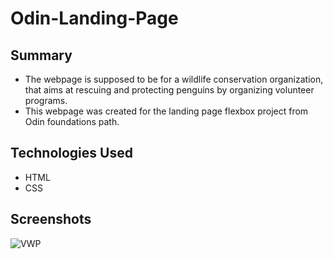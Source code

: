 # Odin-Landing-Page  

## Summary  

- The webpage is supposed to be for a wildlife conservation organization, that aims at rescuing and protecting penguins by organizing volunteer programs.
- This webpage was created for the landing page flexbox project from Odin foundations path.

## Technologies Used  
- HTML  
- CSS

## Screenshots  
![VWP](https://github.com/user-attachments/assets/2ef502a4-bfe8-4f86-add8-0f61a2ef7040)


